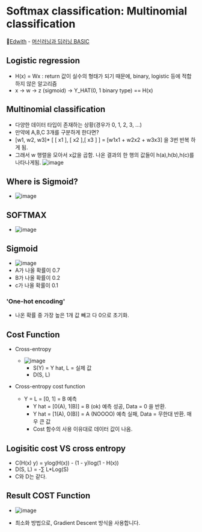 # Softmax classification: Multinomial classification

🏅[Edwith](https://www.edwith.org/) - [머신러닝과 딥러닝 BASIC](https://www.edwith.org/others26/joinLectures/9829)

## Logistic regression

- H(x) = Wx : return 값이 실수의 형태가 되기 때문에, binary, logistic 등에 적합 하지 않은 알고리즘
- x -> w -> z (sigmoid) -> Y_HAT(0, 1 binary type) == H(x)

## Multinomial classification

- 다양한 데이터 타입이 존재하는 상황(경우가 0, 1, 2, 3, ...)
- 만약에 A,B,C 3개를 구분하게 한다면?
- [w1, w2, w3]\* [ [ x1 ], [ x2 ],[ x3 ] ] = [w1x1 + w2x2 + w3x3] 을 3번 반복 하게 됨.
- 그래서 w 행렬을 모아서 x값을 곱함. 나온 결과의 한 행의 값들이 h(a),h(b),h(c)를 나타나게됨.
  ![image](https://user-images.githubusercontent.com/60251579/94991430-15a51e80-05be-11eb-95df-cb6e364c91c9.png)

## Where is Sigmoid?

- ![image](https://user-images.githubusercontent.com/60251579/94991490-76ccf200-05be-11eb-9739-a7eb318c2301.png)

## SOFTMAX

- ![image](https://user-images.githubusercontent.com/60251579/94991752-01fab780-05c0-11eb-9730-750a71f52f5f.png)

## Sigmoid

- ![image](https://user-images.githubusercontent.com/60251579/94991755-0921c580-05c0-11eb-9a31-44d4fc302741.png)
- A가 나올 확률이 0.7
- B가 나올 확률이 0.2
- c가 나올 확률이 0.1

### 'One-hot encoding'

- 나온 확률 중 가장 높은 1개 값 빼고 다 0으로 초기화.

## Cost Function

- Cross-entropy

  - ![image](https://user-images.githubusercontent.com/60251579/94991805-6158c780-05c0-11eb-8571-c622a18becd5.png)
    - S(Y) = Y hat, L = 실제 값
    - D(S, L)

- Cross-entropy cost function
  - Y = L = [0, 1] = B 예측
    - Y hat = [0(A), 1(B)] = B (ok) 예측 성공, Data = 0 을 반환.
    - Y hat = [1(A), 0(B)] = A (NOOOO) 예측 실패, Data = 무한대 반환. 매우 큰 값
    - Cost 함수의 사용 이유대로 데이터 값이 나옴.

## Logisitic cost VS cross entropy

- C(H(x) y) = ylog(H(x)) - (1 - y)log(1 - H(x))
- D(S, L) = -∑ L\*Log(S)
- C와 D는 같다.

## Result COST Function

- ![image](https://user-images.githubusercontent.com/60251579/94992028-0c1db580-05c2-11eb-870b-b038ef99af15.png)

- 최소화 방법으로, Gradient Descent 방식을 사용합니다.
